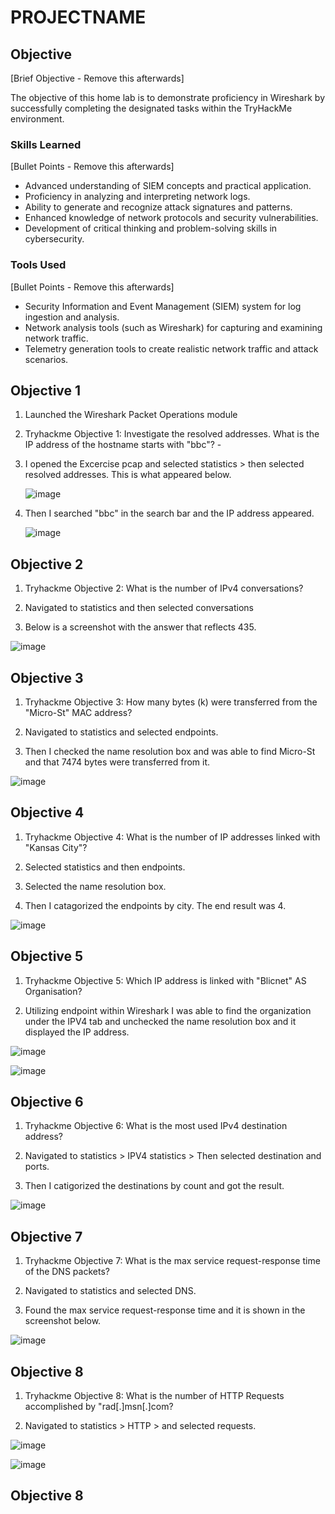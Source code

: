 # PROJECTNAME

## Objective
[Brief Objective - Remove this afterwards]

The objective of this home lab is to demonstrate proficiency in Wireshark by successfully completing the designated tasks within the TryHackMe environment.

### Skills Learned
[Bullet Points - Remove this afterwards]

- Advanced understanding of SIEM concepts and practical application.
- Proficiency in analyzing and interpreting network logs.
- Ability to generate and recognize attack signatures and patterns.
- Enhanced knowledge of network protocols and security vulnerabilities.
- Development of critical thinking and problem-solving skills in cybersecurity.

### Tools Used
[Bullet Points - Remove this afterwards]

- Security Information and Event Management (SIEM) system for log ingestion and analysis.
- Network analysis tools (such as Wireshark) for capturing and examining network traffic.
- Telemetry generation tools to create realistic network traffic and attack scenarios.

## Objective 1
1. Launched the Wireshark Packet Operations module

2. Tryhackme Objective 1: Investigate the resolved addresses. What is the IP address of the hostname starts with "bbc"? -

3. I opened the Excercise pcap and selected statistics > then selected resolved addresses. This is what appeared below.

   ![image](https://github.com/user-attachments/assets/fa5e494e-c161-4b52-af4c-f82ea2f59b79)

4. Then I searched "bbc" in the search bar and the IP address appeared.

   ![image](https://github.com/user-attachments/assets/bc0f6f3e-067f-4d33-b733-f1cd778739fc)

## Objective 2

1. Tryhackme Objective 2: What is the number of IPv4 conversations?

2. Navigated to statistics and then selected conversations

3. Below is a screenshot with the answer that reflects 435.

![image](https://github.com/user-attachments/assets/61b15b22-a399-48d8-aa0d-795ec9cdc1b8)

## Objective 3

1. Tryhackme Objective 3: How many bytes (k) were transferred from the "Micro-St" MAC address?

2. Navigated to statistics and selected endpoints.

3. Then I checked the name resolution box and was able to find Micro-St and that 7474 bytes were transferred from it.

![image](https://github.com/user-attachments/assets/976a1c92-22a9-4164-b1f8-10f85df57f00)

## Objective 4

1. Tryhackme Objective 4: What is the number of IP addresses linked with "Kansas City"?

2. Selected statistics and then endpoints.

3. Selected the name resolution box.

4. Then I catagorized the endpoints by city. The end result was 4.

![image](https://github.com/user-attachments/assets/e8548c56-300a-4d8e-805c-3f3eb3c89b96)

## Objective 5

1. Tryhackme Objective 5: Which IP address is linked with "Blicnet" AS Organisation?

2. Utilizing endpoint within Wireshark I was able to find the organization under the IPV4 tab and unchecked the name resolution box and it displayed the IP address.

![image](https://github.com/user-attachments/assets/c5d1f748-676a-41f5-b2a7-e0a4d2965c80)

![image](https://github.com/user-attachments/assets/ec1bc38b-c198-4991-932a-8aeaa6743cbf)

## Objective 6

1. Tryhackme Objective 6: What is the most used IPv4 destination address?

2. Navigated to statistics > IPV4 statistics > Then selected destination and ports.

3. Then I catigorized the destinations by count and got the result.

![image](https://github.com/user-attachments/assets/11ca2955-0cef-486e-b815-e4e8190a2744)

## Objective 7

1. Tryhackme Objective 7: What is the max service request-response time of the DNS packets?

2. Navigated to statistics and selected DNS.

3. Found the max service request-response time and it is shown in the screenshot below.

![image](https://github.com/user-attachments/assets/839959a3-d3b7-409c-bcaa-ad77469df946)

## Objective 8

1. Tryhackme Objective 8: What is the number of HTTP Requests accomplished by "rad[.]msn[.]com?

2. Navigated to statistics > HTTP > and selected requests.

![image](https://github.com/user-attachments/assets/b64899de-a3a4-426e-b95a-3e0d70fc52d2)

![image](https://github.com/user-attachments/assets/2ce775f7-7461-4bc5-a224-4e2f6eca6efc)

## Objective 8













   


   



